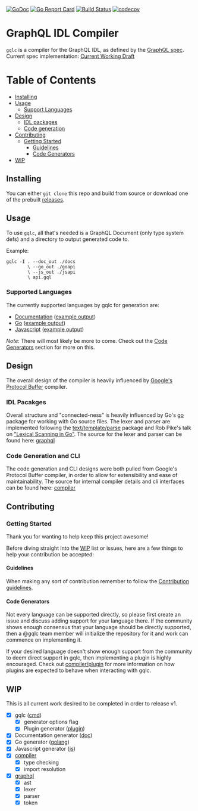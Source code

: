 [![GoDoc](https://godoc.org/github.com/gqlc/gqlc?status.svg)](https://godoc.org/github.com/gqlc/gqlc)
[![Go Report Card](https://goreportcard.com/badge/github.com/gqlc/gqlc)](https://goreportcard.com/report/github.com/gqlc/gqlc)
[![Build Status](https://travis-ci.org/gqlc/gqlc.svg?branch=master)](https://travis-ci.org/gqlc/gqlc)
[![codecov](https://codecov.io/gh/gqlc/gqlc/branch/master/graph/badge.svg)](https://codecov.io/gh/gqlc/gqlc)

# GraphQL IDL Compiler

`gqlc` is a compiler for the GraphQL IDL, as defined by the [GraphQL spec](http://facebook.github.io/graphql).
Current spec implementation: [Current Working Draft](https://graphql.github.io/graphql-spec/draft/)

# Table of Contents

- [Installing](#installing)
- [Usage](#usage)
    * [Support Languages](*supported-languages)
- [Design](#design)
    * [IDL packages](#idl-pacakges)
    * [Code generation](#code-generation-and-cli)
- [Contributing](#contributing)
    * [Getting Started](#getting-started)
        - [Guidelines](#guidelines)
        - [Code Generators](#code-generators)
- [WIP](#wip)

## Installing
You can either `git clone` this repo and build from source or download one of the prebuilt [releases](https://github.com/gqlc/gqlc/releases).

## Usage
To use `gqlc`, all that's needed is a GraphQL Document (only type system defs) and a directory to output generated code to.

Example:
```text
gqlc -I . --doc_out ./docs
        \ --go_out ./goapi
        \ --js_out ./jsapi
        \ api.gql
```

### Supported Languages
The currently supported languages by gqlc for generation are:

* [Documentation](https://commonmark.org) ([example output](https://godoc.org/github.com/gqlc/doc#ex-Generator-Generate))
* [Go](https://golang.org)                ([example output](https://godoc.org/github.com/gqlc/golang#ex-Generator-Generate))
* [Javascript](https://javascript.com)    ([example output](https://godoc.org/github.com/gqlc/js#ex-Generator-Generate))

*Note*: There will most likely be more to come. Check out the [Code Generators](#code-generators) section for more on this.

## Design

The overall design of the compiler is heavily influenced by [Google's Protocol Buffer](https://github.com/protocolbuffers/protobuf) compiler.

### IDL Pacakges

Overall structure and "connected-ness" is heavily influenced by Go's [go](https://golang.org/pkg/go) package for working with Go source files.
The lexer and parser are implemented following the [text/template/parse](https://golang.org/pkg/text/template/parse) package
and Rob Pike's talk on ["Lexical Scanning in Go"](https://talks.golang.org/2011/lex.slide). The source for the lexer and parser can be
found here: [graphql](https://github.com/gqlc/graphql)

### Code Generation and CLI

The code generation and CLI designs were both pulled from Google's Protocol Buffer compiler, in order
to allow for extensibility and ease of maintainability. The source for internal compiler details and cli
interfaces can be found here: [compiler](https://github.com/gqlc/compiler)

## Contributing

### Getting Started

Thank you for wanting to help keep this project awesome!

Before diving straight into the [WIP](#wip) list or issues, here are a few things to help your contribution be accepted:

#### Guidelines
When making any sort of contribution remember to follow the [Contribution guidelines](https://github.com/gqlc/gqlc/blob/master/CONTRIBUTING.md).

#### Code Generators
Not every language can be supported directly, so please first create an issue and discuss adding support for your language there.
If the community shows enough consensus that your language should be directly supported, then a @gqlc team member will initialize
the repository for it and work can commence on implementing it.

If your desired language doesn't show enough support from the community to deem direct support in gqlc, then implementing a plugin
is highly encouraged. Check out [compiler/plugin](https://github.com/gqlc/compiler/tree/master/plugin) for more information on how
plugins are expected to behave when interacting with gqlc.

## WIP
This is all current work desired to be completed in order to release v1.

- [x] gqlc ([cmd](https://github.com/gqlc/gqlc/tree/master/cmd))
    - [x] generator options flag
    - [x] Plugin generator ([plugin](https://github.com/gqlc/gqlc/tree/master/cmd/plugin))
- [x] Documentation generator ([doc](https://github.com/gqlc/doc))
- [x] Go generator ([golang](https://github.com/gqlc/golang))
- [x] Javascript generator ([js](https://github.com/gqlc/js))
- [x] [compiler](https://github.com/gqlc/compiler)
    - [x] type checking
    - [x] import resolution
- [x] [graphql](https://github.com/gqlc/graphql)
    - [x] ast
    - [x] lexer
    - [x] parser
    - [x] token
